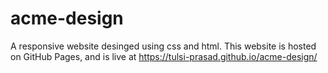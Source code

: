 # acme-design
 A responsive website desinged using css and html. This website is hosted on GitHub Pages, and is live at https://tulsi-prasad.github.io/acme-design/
